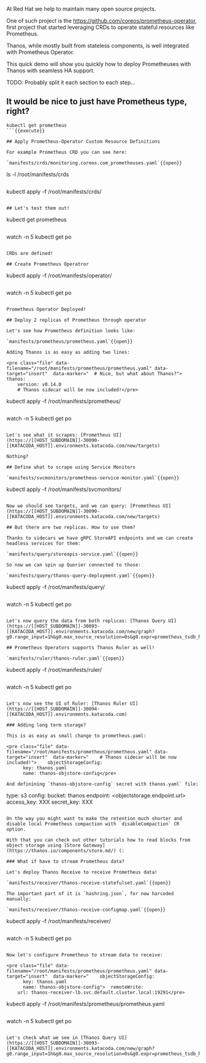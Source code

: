 At Red Hat we help to maintain many open source projects.

One of such project is the https://github.com/coreos/prometheus-operator, first project that
started leveraging CRDs to operate stateful resources like Prometheus.

Thanos, while mostly built from stateless components, is well integrated with Prometheus Operator.

This quick demo will show you quickly how to deploy Prometheuses with Thanos with seamless HA support.

TODO: Probably split it each section to each step...

## It would be nice to just have Prometheus type, right?

```
kubectl get prometheus
```{{execute}}

## Apply Prometheus-Operator Custom Resource Definitions

For example Prometheus CRD you can see here:

`manifests/crds/monitoring.coreos.com_prometheuses.yaml`{{open}}

```
ls -l /root/manifests/crds
```{{execute}}

```
kubectl apply -f /root/manifests/crds/
```{{execute}}

## Let's test them out!

```
kubectl get prometheus
```{{execute}}

```
watch -n 5 kubectl get po
```{{execute}}

CRDs are defined!

## Create Prometheus Operatror

```
kubectl apply -f /root/manifests/operator/
```{{execute}}

```
watch -n 5 kubectl get po
```{{execute}}

Prometheus Operator Deployed!

## Deploy 2 replicas of Prometheus through operator

Let's see how Prometheus definition looks like:

`manifests/prometheus/prometheus.yaml`{{open}}

Adding Thanos is as easy as adding two lines:
 
<pre class="file" data-filename="/root/manifests/prometheus/prometheus.yaml" data-target="insert"  data-marker="  # Nice, but what about Thanos?">  thanos:
    version: v0.14.0
    # Thanos sidecar will be now included!</pre>

```
kubectl apply -f /root/manifests/prometheus/
```{{execute}}

```
watch -n 5 kubectl get po
```{{execute}}

Let's see what it scrapes: [Prometheus UI](https://[[HOST_SUBDOMAIN]]-30090-[[KATACODA_HOST]].environments.katacoda.com/new/targets)

Nothing?

## Define what to scrape using Service Monitors

`manifests/svcmonitors/prometheus-service-monitor.yaml`{{open}}

```
kubectl apply -f /root/manifests/svcmonitors/
```{{execute}}

Now we should see targets, and we can query: [Prometheus UI](https://[[HOST_SUBDOMAIN]]-30090-[[KATACODA_HOST]].environments.katacoda.com/new/targets)

## But there are two replicas. How to use them?

Thanks to sidecars we have gRPC StoreAPI endpoints and we can create headless services for them: 

`manifests/query/storeapis-service.yaml`{{open}}

So now we can spin up Querier connected to those:

`manifests/query/thanos-query-deployment.yaml`{{open}}

```
kubectl apply -f /root/manifests/query/
```{{execute}}

```
watch -n 5 kubectl get po
```{{execute}}

Let's now query the data from both replicas: [Thanos Query UI](https://[[HOST_SUBDOMAIN]]-30093-[[KATACODA_HOST]].environments.katacoda.com/new/graph?g0.range_input=1h&g0.max_source_resolution=0s&g0.expr=prometheus_tsdb_head_series&g0.tab=0)

## Prometheus Operators supports Thanos Ruler as well!

`manifests/ruler/thanos-ruler.yaml`{{open}}

```
kubectl apply -f /root/manifests/ruler/
```{{execute}}

```
watch -n 5 kubectl get po
```{{execute}}

Let's now see the UI of Ruler: [Thanos Ruler UI](https://[[HOST_SUBDOMAIN]]-30094-[[KATACODA_HOST]].environments.katacoda.com)

### Adding long term storage?

This is as easy as small change to prometheus.yaml:

<pre class="file" data-filename="/root/manifests/prometheus/prometheus.yaml" data-target="insert"  data-marker="    # Thanos sidecar will be now included!">    objectStorageConfig:
      key: thanos.yaml
      name: thanos-objstore-config</pre>

And definining `thanos-objstore-config` secret with thanos.yaml` file:

```
type: s3
config:
  bucket: thanos
  endpoint: <objectstorage.endpoint.url>
  access_key: XXX
  secret_key: XXX
```
 
On the way you might want to make the retention much shorter and disable local Prometheus compaction with `disableCompaction` CR option.

With that you can check out other tutorials how to read blocks from object storage using [Store Gateway](https://thanos.io/components/store.md/) (:  

### What if have to stream Prometheus data?

Let's deploy Thanos Receive to receive Prometheus data!

`manifests/receiver/thanos-receive-statefulset.yaml`{{open}}

The important part of it is `hashring.json`, for now harcoded manually:

`manifests/receiver/thanos-receive-configmap.yaml`{{open}}

```
kubectl apply -f /root/manifests/receiver/
```{{execute}}

```
watch -n 5 kubectl get po
```{{execute}}

Now let's configure Prometheus to stream data to receive:

<pre class="file" data-filename="/root/manifests/prometheus/prometheus.yaml" data-target="insert"  data-marker="    objectStorageConfig:
      key: thanos.yaml
      name: thanos-objstore-config">  remoteWrite:
    url: thanos-receiver-lb.svc.default.cluster.local:19291</pre>

```
kubectl apply -f /root/manifests/prometheus/prometheus.yaml
```{{execute}}

```
watch -n 5 kubectl get po
```{{execute}}

Let's check what we see in [Thanos Query UI](https://[[HOST_SUBDOMAIN]]-30093-[[KATACODA_HOST]].environments.katacoda.com/new/graph?g0.range_input=1h&g0.max_source_resolution=0s&g0.expr=prometheus_tsdb_head_series&g0.tab=0)
